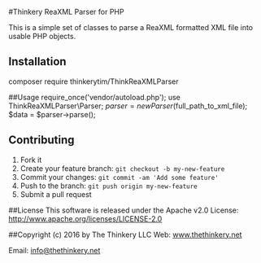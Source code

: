 #Thinkery ReaXML Parser for PHP

This is a simple set of classes to parse a ReaXML formatted XML file into usable PHP objects.

## Installation
composer require thinkerytim/ThinkReaXMLParser

##Usage
    require_once('vendor/autoload.php');
    use ThinkReaXMLParser\Parser;
    $parser = new Parser($full_path_to_xml_file);
    $data = $parser->parse();

## Contributing
1. Fork it
2. Create your feature branch: `git checkout -b my-new-feature`
3. Commit your changes: `git commit -am 'Add some feature'`
4. Push to the branch: `git push origin my-new-feature`
5. Submit a pull request

##License
This software is released under the Apache v2.0 License:
http://www.apache.org/licenses/LICENSE-2.0

##Copyright (c) 2016 by The Thinkery LLC
Web: www.thethinkery.net

Email: info@thethinkery.net